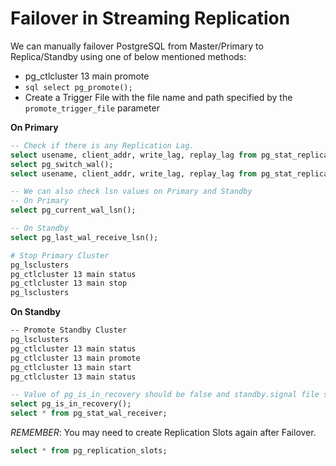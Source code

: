 # Failover in Streaming Replication

We can manually failover PostgreSQL from Master/Primary to Replica/Standby using one of below mentioned methods:

* pg_ctlcluster 13 main promote
* ```sql select pg_promote(); ```
* Create a Trigger File with the file name and path specified by the `promote_trigger_file` parameter

**On Primary**
```sql
-- Check if there is any Replication Lag.
select usename, client_addr, write_lag, replay_lag from pg_stat_replication;
select pg_switch_wal();
select usename, client_addr, write_lag, replay_lag from pg_stat_replication;

-- We can also check lsn values on Primary and Standby
-- On Primary
select pg_current_wal_lsn();

-- On Standby
select pg_last_wal_receive_lsn();
```

```sh
# Stop Primary Cluster
pg_lsclusters
pg_ctlcluster 13 main status
pg_ctlcluster 13 main stop
pg_lsclusters
```

**On Standby**
```sh
-- Promote Standby Cluster
pg_lsclusters
pg_ctlcluster 13 main status
pg_ctlcluster 13 main promote
pg_ctlcluster 13 main start
pg_ctlcluster 13 main status
```

```sql
-- Value of pg_is_in_recovery should be false and standby.signal file should be missing now.
select pg_is_in_recovery();
select * from pg_stat_wal_receiver;
```

*REMEMBER*: You may need to create Replication Slots again after Failover.
```sql
select * from pg_replication_slots;
```
